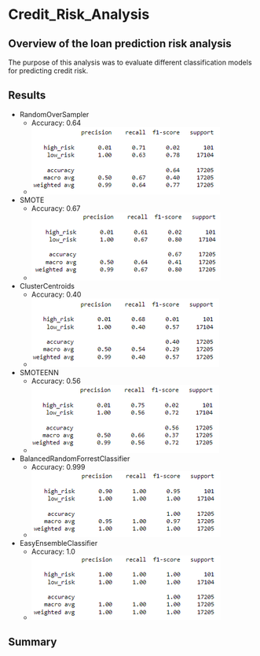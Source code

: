 # Credit_Risk_Analysis
## Overview of the loan prediction risk analysis
The purpose of this analysis was to evaluate different classification models for predicting credit risk.
## Results
* RandomOverSampler
  * Accuracy: 0.64
  * ![RandomOverSampler](Images/RandomOverSampler.png)
* SMOTE
  * Accuracy: 0.67
  * ![SMOTE](Images/SMOTE.png)
* ClusterCentroids
  * Accuracy: 0.40
  * ![ClusterCentroids](Images/ClusterCentroids.png)
* SMOTEENN
  * Accuracy: 0.56
  * ![SMOTEENN](Images/SMOTEENN.png)
* BalancedRandomForrestClassifier
  * Accuracy: 0.999
  * ![BalancedForestClassifer](Images/BalancedForestClassifer.png)
* EasyEnsembleClassifier
  * Accuracy: 1.0
  * ![EasyEnsembleClassifier](Images/EasyEnsembleClassifier.png)
## Summary
